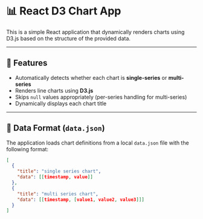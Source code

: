 # 📊 React D3 Chart App

This is a simple React application that dynamically renders charts using D3.js based on the structure of the provided data.

---

## 📌 Features

- Automatically detects whether each chart is **single-series** or **multi-series**
- Renders line charts using **D3.js**
- Skips `null` values appropriately (per-series handling for multi-series)
- Dynamically displays each chart title

---

## 📂 Data Format (`data.json`)

The application loads chart definitions from a local `data.json` file with the following format:

```json
[
  {
    "title": "single series chart",
    "data": [[timestamp, value]]
  },
  {
    "title": "multi series chart",
    "data": [[timestamp, [value1, value2, value3]]]
  }
]

